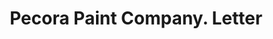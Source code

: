 ---
doi: 10.7916/D8JQ2C4B
date_other: '1917'
date_other_textual: '1917'
form: correspondence
genre:
- Letters (correspondence)
name:
- Pecora Paint Company
object_in_context_url: https://biggert.cul.columbia.edu/items/view/ave_biggert_01438
subject_hierarchical_geographic:
- Philadelphia, Pennsylvania, United States
subject_name:
- Pecora Paint Company
title: Pecora Paint Company. Letter
sort_title: Pecora Paint Company. Letter
call_number: ave_biggert_01438
coordinates:
- 40.00944444444445,-75.13333333333334
pid: ave_biggert_01438
identifiers: ave_biggert_01438
canvas_id: ldpd:396699
permalink: "/items/ave_biggert_01438/"
layout: iiif-image-page
---